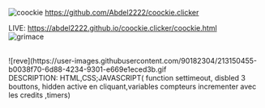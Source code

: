 ![coockie](https://user-images.githubusercontent.com/90182304/213148651-925f8893-108c-4021-bfd1-1c3ad5eb8be0.jpeg)
https://github.com/Abdel2222/coockie.clicker <br/>

LIVE: https://abdel2222.github.io/coockie.clicker/coockie.html<br/>
![grimace](https://user-images.githubusercontent.com/90182304/213150354-505d5dbc-fa11-422b-81a6-61aeb0e4ae8e.gif)

<br/>
![reve](https://user-images.githubusercontent.com/90182304/213150455-b0038f70-6d88-4234-9301-e669e1eced3b.gif<br/>
DESCRIPTION: HTML,CSS;JAVASCRIPT( function settimeout, disbled 3 bouttons, hidden active en cliquant,variables compteurs incrementer avec les credits ,timers)





